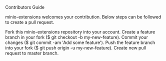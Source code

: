 Contributors Guide

minio-extensions welcomes your contribution. Below steps can be followed to create a pull request.

Fork this minio-extensions repository into your account.
Create a feature branch in your fork ($ git checkout -b my-new-feature).
Commit your changes ($ git commit -am 'Add some feature').
Push the feature branch into your fork ($ git push origin -u my-new-feature).
Create new pull request to master branch.